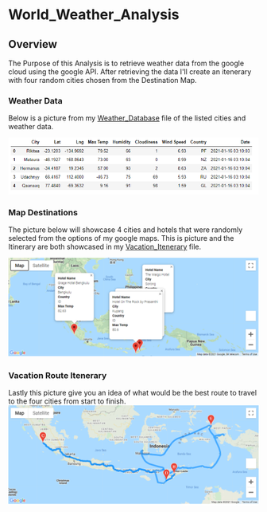 # World_Weather_Analysis


## Overview
The Purpose of this Analysis is to retrieve weather data from the google cloud using the google API. After retrieving the data I'll create an itenerary with four random cities
chosen from the Destination Map. 

### Weather Data
Below is a picture from my [Weather_Database](https://github.com/justinamaze/World_Weather_Analysis/blob/main/Weather_Database/Weather_Database.ipynb) file of the listed
cities and weather data. 

![Weather_Database/weather_database_pic.PNG](/Weather_Database/weather_database_pic.PNG)

### Map Destinations
The picture below will showcase 4 cities and hotels that were randomly selected from the options of my google maps. This is picture and the Itinerary are both showcased in my 
[Vacation_Itenerary](https://github.com/justinamaze/World_Weather_Analysis/blob/main/Vacation_Itinerary/Vacation_Itinerary.ipynb) file. 

![Vacation_Itinerary/WeatherPy_travel_map_markers.png](/Vacation_Itinerary/WeatherPy_travel_map_markers.png)

### Vacation Route Itenerary
Lastly this picture give you an idea of what would be the best route to travel to the four cities from start to finish.
![Vacation_Itinerary/WeatherPy_travel_map.png](/Vacation_Itinerary/WeatherPy_travel_map.png)
